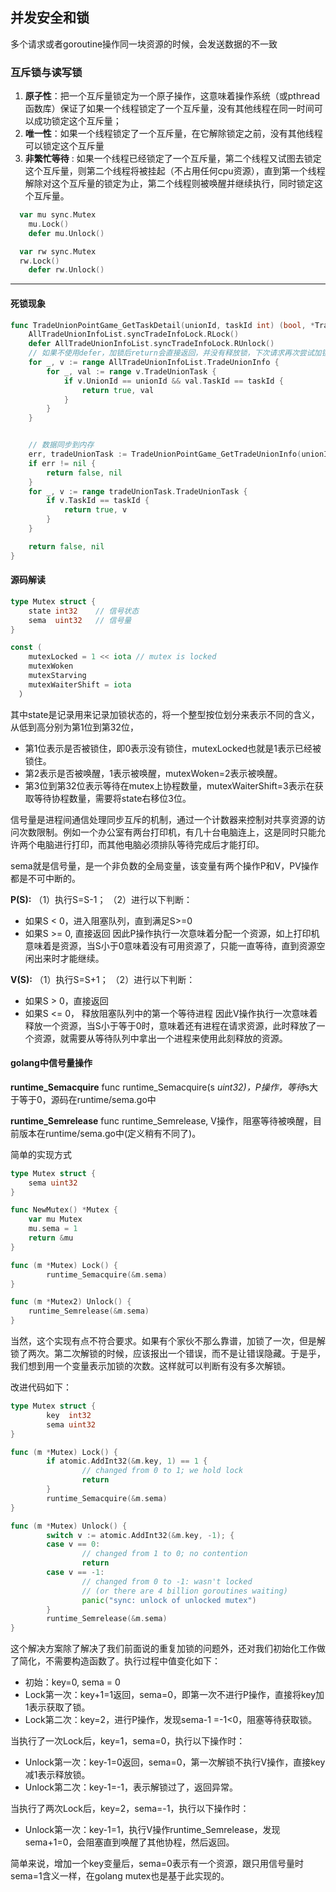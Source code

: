 ## 并发安全和锁

多个请求或者goroutine操作同一块资源的时候，会发送数据的不一致

### 互斥锁与读写锁

1. **原子性**：把一个互斥量锁定为一个原子操作，这意味着操作系统（或pthread函数库）保证了如果一个线程锁定了一个互斥量，没有其他线程在同一时间可以成功锁定这个互斥量；
2. **唯一性**：如果一个线程锁定了一个互斥量，在它解除锁定之前，没有其他线程可以锁定这个互斥量
3. **非繁忙等待** : 如果一个线程已经锁定了一个互斥量，第二个线程又试图去锁定这个互斥量，则第二个线程将被挂起（不占用任何cpu资源），直到第一个线程解除对这个互斥量的锁定为止，第二个线程则被唤醒并继续执行，同时锁定这个互斥量。



```go
  var mu sync.Mutex
	mu.Lock()
	defer mu.Unlock()

  var rw sync.Mutex
  rw.Lock()
	defer rw.Unlock()
```

----

#### 死锁现象
```go
func TradeUnionPointGame_GetTaskDetail(unionId, taskId int) (bool, *TradeUnionTask) {
	AllTradeUnionInfoList.syncTradeInfoLock.RLock()
	defer AllTradeUnionInfoList.syncTradeInfoLock.RUnlock()
    // 如果不使用defer，加锁后return会直接返回，并没有释放锁，下次请求再次尝试加锁
	for _, v := range AllTradeUnionInfoList.TradeUnionInfo {
		for _, val := range v.TradeUnionTask {
			if v.UnionId == unionId && val.TaskId == taskId {
				return true, val
			}
		}
	}


	// 数据同步到内存
	err, tradeUnionTask := TradeUnionPointGame_GetTradeUnionInfo(unionId)
	if err != nil {
		return false, nil
	}
	for _, v := range tradeUnionTask.TradeUnionTask {
		if v.TaskId == taskId {
			return true, v
		}
	}

	return false, nil
}
```


#### 源码解读

```go
type Mutex struct {
	state int32    // 信号状态
	sema  uint32   // 信号量
}

const (
	mutexLocked = 1 << iota // mutex is locked
	mutexWoken
	mutexStarving
	mutexWaiterShift = iota
  ）
```

其中state是记录用来记录加锁状态的，将一个整型按位划分来表示不同的含义，从低到高分别为第1位到第32位，

- 第1位表示是否被锁住，即0表示没有锁住，mutexLocked也就是1表示已经被锁住。
- 第2表示是否被唤醒，1表示被唤醒，mutexWoken=2表示被唤醒。
- 第3位到第32位表示等待在mutex上协程数量，mutexWaiterShift=3表示在获取等待协程数量，需要将state右移位3位。



信号量是进程间通信处理同步互斥的机制，通过一个计数器来控制对共享资源的访问次数限制。例如一个办公室有两台打印机，有几十台电脑连上，这是同时只能允许两个电脑进行打印，而其他电脑必须排队等待完成后才能打印。

sema就是信号量，是一个非负数的全局变量，该变量有两个操作P和V，PV操作都是不可中断的。



**P(S):**
（1）执行S=S-1；
（2）进行以下判断：

- 如果S < 0，进入阻塞队列，直到满足S>=0
- 如果S >= 0, 直接返回
  因此P操作执行一次意味着分配一个资源，如上打印机意味着是资源，当S小于0意味着没有可用资源了，只能一直等待，直到资源空闲出来时才能继续。



**V(S):**
（1）执行S=S+1；
（2）进行以下判断：

- 如果S > 0，直接返回
- 如果S <= 0， 释放阻塞队列中的第一个等待进程
  因此V操作执行一次意味着释放一个资源，当S小于等于0时，意味着还有进程在请求资源，此时释放了一个资源，就需要从等待队列中拿出一个进程来使用此刻释放的资源。

#### golang中信号量操作

**runtime_Semacquire**
func runtime_Semacquire(s *uint32)，P操作，等待*s大于等于0，源码在runtime/sema.go中

**runtime_Semrelease**
func runtime_Semrelease, V操作，阻塞等待被唤醒，目前版本在runtime/sema.go中(定义稍有不同了)。



简单的实现方式

```go
type Mutex struct {
    sema uint32
}

func NewMutex() *Mutex {
    var mu Mutex
    mu.sema = 1
    return &mu
}

func (m *Mutex) Lock() {
        runtime_Semacquire(&m.sema)
}

func (m *Mutex2) Unlock() {
    runtime_Semrelease(&m.sema)
}
```



当然，这个实现有点不符合要求。如果有个家伙不那么靠谱，加锁了一次，但是解锁了两次。第二次解锁的时候，应该报出一个错误，而不是让错误隐藏。于是乎，我们想到用一个变量表示加锁的次数。这样就可以判断有没有多次解锁。



改进代码如下：

```go
type Mutex struct {
        key  int32
        sema uint32
}

func (m *Mutex) Lock() {
        if atomic.AddInt32(&m.key, 1) == 1 {
                // changed from 0 to 1; we hold lock
                return
        }
        runtime_Semacquire(&m.sema)
}

func (m *Mutex) Unlock() {
        switch v := atomic.AddInt32(&m.key, -1); {
        case v == 0:
                // changed from 1 to 0; no contention
                return
        case v == -1:
                // changed from 0 to -1: wasn't locked
                // (or there are 4 billion goroutines waiting)
                panic("sync: unlock of unlocked mutex")
        }
        runtime_Semrelease(&m.sema)
}
```

这个解决方案除了解决了我们前面说的重复加锁的问题外，还对我们初始化工作做了简化，不需要构造函数了。执行过程中值变化如下：

- 初始：key=0, sema = 0
- Lock第一次：key+1=1返回，sema=0，即第一次不进行P操作，直接将key加1表示获取了锁。
- Lock第二次：key=2，进行P操作，发现sema-1 =-1<0，阻塞等待获取锁。

当执行了一次Lock后，key=1，sema=0，执行以下操作时：

- Unlock第一次：key-1=0返回，sema=0，第一次解锁不执行V操作，直接key减1表示释放锁。
- Unlock第二次：key-1=-1，表示解锁过了，返回异常。

当执行了两次Lock后，key=2，sema=-1，执行以下操作时：

- Unlock第一次：key-1=1，执行V操作runtime_Semrelease，发现sema+1=0，会阻塞直到唤醒了其他协程，然后返回。

简单来说，增加一个key变量后，sema=0表示有一个资源，跟只用信号量时sema=1含义一样，在golang mutex也是基于此实现的。

